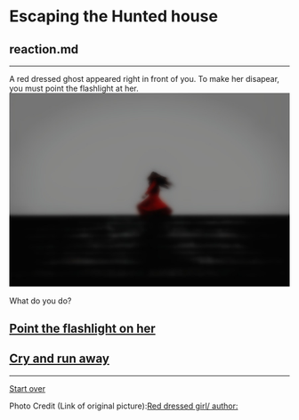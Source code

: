 # Escaping the Hunted house  
## reaction.md  
---  

A red dressed ghost appeared right in front of you. To make her disapear, you must point the flashlight at her.  
<img src="https://raw.githubusercontent.com/xiurongy3506/cyoa-project/master/fancy-golden-entrance/red.jpg" id="c9.io" alt="" />

What do you do?  

##  [Point the flashlight on her](result-one-won.md)  
##  [Cry and run away](result-two-trapped.md)  

---  
[Start over](../home.md)  

Photo Credit (Link of original picture):[Red dressed girl/ author: ](https://pixabay.com/en/red-dress-spinning-dress-red-woman-1149534/)  

